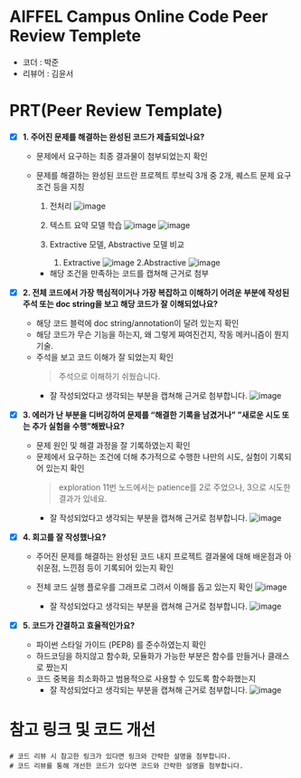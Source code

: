 # AIFFEL Campus Online Code Peer Review Templete
- 코더 : 박준
- 리뷰어 : 김윤서


# PRT(Peer Review Template)
- [x]  **1. 주어진 문제를 해결하는 완성된 코드가 제출되었나요?**
    - 문제에서 요구하는 최종 결과물이 첨부되었는지 확인
    - 문제를 해결하는 완성된 코드란 프로젝트 루브릭 3개 중 2개, 
    퀘스트 문제 요구조건 등을 지칭
        1. 전처리
           ![image](https://github.com/ysKim2000/first-repository/assets/86720575/79d6ff31-dabe-4834-b820-a92f0b6f3465)

        2. 텍스트 요약 모델 학습
           ![image](https://github.com/ysKim2000/first-repository/assets/86720575/8c6bdc2e-82f6-45ca-9b0a-4a54a2c88501)
           ![image](https://github.com/ysKim2000/first-repository/assets/86720575/c8ffee02-e218-457d-908d-69dc917cdb8b)

        4. Extractive 모델, Abstractive 모델 비교
            1. Extractive
            ![image](https://github.com/ysKim2000/first-repository/assets/86720575/0411f2d6-835f-4668-b42c-b63dc2f74e05)
            2.Abstractive
            ![image](https://github.com/ysKim2000/first-repository/assets/86720575/b2455d75-d943-4f10-b934-7084ab88464e)


        - 해당 조건을 만족하는 코드를 캡쳐해 근거로 첨부
    
- [x]  **2. 전체 코드에서 가장 핵심적이거나 가장 복잡하고 이해하기 어려운 부분에 작성된 
주석 또는 doc string을 보고 해당 코드가 잘 이해되었나요?**
    - 해당 코드 블럭에 doc string/annotation이 달려 있는지 확인
    - 해당 코드가 무슨 기능을 하는지, 왜 그렇게 짜여진건지, 작동 메커니즘이 뭔지 기술.
    - 주석을 보고 코드 이해가 잘 되었는지 확인
      > 주석으로 이해하기 쉬웠습니다.
        - 잘 작성되었다고 생각되는 부분을 캡쳐해 근거로 첨부합니다.
          ![image](https://github.com/ysKim2000/first-repository/assets/86720575/0891fb66-e99c-4801-9d09-6c62d32c1cee)

        
- [x]  **3. 에러가 난 부분을 디버깅하여 문제를 “해결한 기록을 남겼거나” 
”새로운 시도 또는 추가 실험을 수행”해봤나요?**
    - 문제 원인 및 해결 과정을 잘 기록하였는지 확인
    - 문제에서 요구하는 조건에 더해 추가적으로 수행한 나만의 시도, 
    실험이 기록되어 있는지 확인
        > exploration 11번 노드에서는 patience를 2로 주었으나, 3으로 시도한 결과가 있네요.
        - 잘 작성되었다고 생각되는 부분을 캡쳐해 근거로 첨부합니다.
          ![image](https://github.com/ysKim2000/first-repository/assets/86720575/6456b8d5-8c41-4a3a-a0bf-721d2c6bca40)

        
- [x]  **4. 회고를 잘 작성했나요?**
    - 주어진 문제를 해결하는 완성된 코드 내지 프로젝트 결과물에 대해
    배운점과 아쉬운점, 느낀점 등이 기록되어 있는지 확인
    - 전체 코드 실행 플로우를 그래프로 그려서 이해를 돕고 있는지 확인
          ![image](https://github.com/ysKim2000/first-repository/assets/86720575/98da4c29-15b4-4e98-a271-5a36f2d0bbb8)

        - 잘 작성되었다고 생각되는 부분을 캡쳐해 근거로 첨부합니다.
          ![image](https://github.com/ysKim2000/first-repository/assets/86720575/7ea4f975-7eea-42fe-9b8a-b530c89361fd)

        
- [x]  **5. 코드가 간결하고 효율적인가요?**
    - 파이썬 스타일 가이드 (PEP8) 를 준수하였는지 확인
    - 하드코딩을 하지않고 함수화, 모듈화가 가능한 부분은 함수를 만들거나 클래스로 짰는지
    - 코드 중복을 최소화하고 범용적으로 사용할 수 있도록 함수화했는지
        - 잘 작성되었다고 생각되는 부분을 캡쳐해 근거로 첨부합니다.
          ![image](https://github.com/ysKim2000/first-repository/assets/86720575/e7ff9a1f-3d75-44b1-a3f1-8765beee90b7)

          


# 참고 링크 및 코드 개선
```
# 코드 리뷰 시 참고한 링크가 있다면 링크와 간략한 설명을 첨부합니다.
# 코드 리뷰를 통해 개선한 코드가 있다면 코드와 간략한 설명을 첨부합니다.
```

